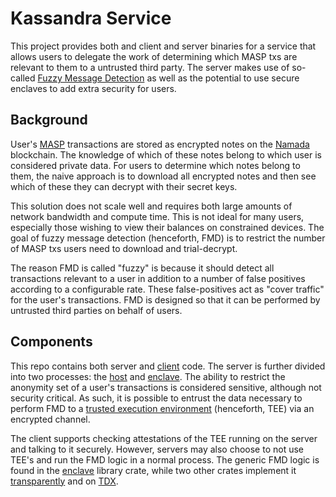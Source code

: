 # Kassandra Service

This project provides both and client and server binaries for a service that allows users to delegate the work
of determining which MASP txs are relevant to them to a untrusted third party. The server makes use of so-called
[Fuzzy Message Detection](https://eprint.iacr.org/2021/089) as well as the potential to use secure enclaves to add
extra security for users.

## Background

User's [MASP](https://github.com/anoma/masp) transactions are stored as encrypted notes on the [Namada](https://github.com/anoma/namada) blockchain. 
The knowledge of which of these notes belong to which user is considered private data. For users to determine which notes belong to them, the naive approach
is to download all encrypted notes and then see which of these they can decrypt with their secret keys.

This solution does not scale well and requires both large amounts of network bandwidth and compute time. This is not 
ideal for many users, especially those wishing to view their balances on constrained devices. The goal of fuzzy message
detection (henceforth, FMD) is to restrict the number of MASP txs users need to download and trial-decrypt. 

The reason FMD is called "fuzzy" is because it should detect all transactions relevant to a user in addition to a number 
of false positives according to a configurable rate. These false-positives act as "cover traffic" for the user's 
transactions. FMD is designed so that it can be performed by untrusted third parties on behalf of users. 

## Components

This repo contains both server and [client](./client) code. The server is further divided into two processes: the [host](./host) and 
[enclave](./enclave). The ability to restrict the anonymity set of a user's transactions is considered sensitive, although
not security critical. As such, it is possible to entrust the data necessary to perform FMD to a [trusted execution 
environment](https://en.wikipedia.org/wiki/Trusted_execution_environment) (henceforth, TEE) via an encrypted channel.

The client supports checking attestations of the TEE running on the server and talking to it securely. However, servers
may also choose to not use TEE's and run the FMD logic in a normal process. The generic FMD logic is found in the [enclave](./enclave)
library crate, while two other crates implement it [transparently](./transparent) and on [TDX](./tdx). 

